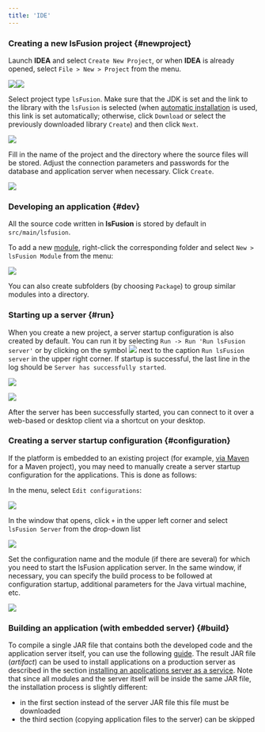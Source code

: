 ```yaml
---
title: 'IDE'
---
```


### Creating a new lsFusion project {#newproject}

Launch **IDEA** and select `Create New Project`, or when **IDEA** is already opened, select `File > New > Project` from the menu.

![](images/IDE_welcome_screen.png)![](images/IDE_create_project.png)

Select project type `lsFusion`. Make sure that the JDK is set and the link to the library with the `lsFusion` is selected (when [automatic installation](Development_auto.md) is used, this link is set automatically; otherwise, click `Download` or select the previously downloaded library `Create`) and then click `Next`.

![](images/IDE_project_type.png)

Fill in the name of the project and the directory where the source files will be stored. Adjust the connection parameters and passwords for the database and application server when necessary. Click `Create`.

![](images/IDE_project_name.png)

### Developing an application {#dev}

All the source code written in **lsFusion** is stored by default in `src/main/lsfusion`.

To add a new [module](Modules.md), right-click the corresponding folder and select `New > lsFusion Module` from the menu:

![](images/IDE_add_module.png)

  

You can also create subfolders (by choosing `Package`) to group similar modules into a directory.

### Starting up a server {#run}

When you create a new project, a server startup configuration is also created by default. You can run it by selecting `Run -> Run 'Run lsFusion server'` or by clicking on the symbol ![](images/IDE_run_symbol.png) next to the caption `Run lsFusion server` in the upper right corner. If startup is successful, the last line in the log should be `Server has successfully started`.

![](images/IDE_run_command.png)

![](images/IDE_run_in_operationbar.png)

After the server has been successfully started, you can connect to it over a web-based or desktop client via a shortcut on your desktop.

### Creating a server startup configuration {#configuration}

If the platform is embedded to an existing project (for example, [via Maven](Development_manual.md#maven) for a Maven project), you may need to manually create a server startup configuration for the applications. This is done as follows:

In the menu, select `Edit configurations`:

![](images/IDE_edit_conf.png)

In the window that opens, click `+` in the upper left corner and select `lsFusion Server` from the drop-down list

![](images/IDE_add_server.png)

Set the configuration name and the module (if there are several) for which you need to start the lsFusion application server. In the same window, if necessary, you can specify the build process to be followed at configuration startup, additional parameters for the Java virtual machine, etc.

![](images/IDE_conf_name.png)

### Building an application (with embedded server) {#build}

To compile a single JAR file that contains both the developed code and the application server itself, you can use the following [guide](https://blog.jetbrains.com/idea/2010/08/quickly-create-jar-artifact/). The result JAR file (*artifact*) can be used to install applications on a production server as described in the section [installing an applications server as a service](Execution_manual.md#appservice). Note that since all modules and the server itself will be inside the same JAR file, the installation process is slightly different:

-   in the first section instead of the server JAR file this file must be downloaded
-   the third section (copying application files to the server) can be skipped
